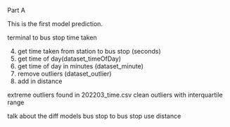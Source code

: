 Part A 

This is the first model prediction.

terminal to bus stop time taken

4. get time taken from station to bus stop (seconds)
5. get time of day(dataset_timeOfDay)
6. get time of day in minutes (dataset_minute)
7. remove outliers (dataset_outlier)
8. add in distance

extreme outliers found in 202203_time.csv
clean outliers with interquartile range


talk about the diff models
bus stop to bus stop
use distance
